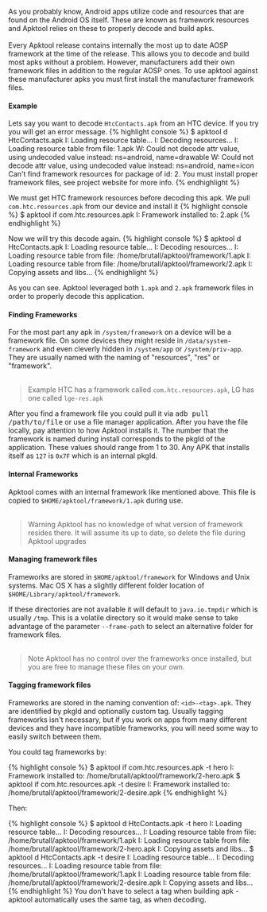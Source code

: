 As you probably know, Android apps utilize code and resources that are found on the Android OS itself. These are known as framework resources and Apktool relies on these
to properly decode and build apks.
<br /><br />
Every Apktool release contains internally the most up to date AOSP framework at the time of the release. This allows you to decode and build most apks without a problem.
However, manufacturers add their own framework files in addition to the regular AOSP ones. To use apktool against these manufacturer apks you must first install the 
manufacturer framework files.
<h4><strong>Example</strong></h4>
Lets say you want to decode <code>HtcContacts.apk</code> from an HTC device. If you try you will get an error message.
{% highlight console %}
$ apktool d HtcContacts.apk
I: Loading resource table...
I: Decoding resources...
I: Loading resource table from file: 1.apk
W: Could not decode attr value, using undecoded value instead: ns=android, name=drawable
W: Could not decode attr value, using undecoded value instead: ns=android, name=icon
Can't find framework resources for package of id: 2. You must install proper framework files, see project website for more info.
{% endhighlight %}

We must get HTC framework resources before decoding this apk. We pull <code>com.htc.resources.apk</code> from our device and install it
{% highlight console %}
$ apktool if com.htc.resources.apk
I: Framework installed to: 2.apk
{% endhighlight %}

Now we will try this decode again.
{% highlight console %}
$ apktool d HtcContacts.apk 
I: Loading resource table...
I: Decoding resources...
I: Loading resource table from file: /home/brutall/apktool/framework/1.apk
I: Loading resource table from file: /home/brutall/apktool/framework/2.apk
I: Copying assets and libs...
{% endhighlight %}

As you can see. Apktool leveraged both <code>1.apk</code> and <code>2.apk</code> framework files in order to properly decode this application.

<h4><strong>Finding Frameworks</strong></h4>
For the most part any apk in <code>/system/framework</code> on a device will be a framework file. On some devices they might reside in
<code>/data/system-framework</code> and even cleverly hidden in <code>/system/app</code> or <code>/system/priv-app</code>. They are usually
named with the naming of "resources", "res" or "framework".
<br /><br />
<blockquote class="info"><span class="label label-info lb">Example</span> HTC has a framework called <code>com.htc.resources.apk</code>, LG has one called <code>lge-res.apk</code></blockquote>

After you find a framework file you could pull it via <kbd>adb pull /path/to/file</kbd> or use a file manager application. After you have the
file locally, pay attention to how Apktool installs it. The number that the framework is named during install corresponds to the pkgId of the
application. These values should range from 1 to 30. Any APK that installs itself as <code>127</code> is <code>0x7F</code> which is an internal pkgId.

<h4><strong>Internal Frameworks</strong></h4>
Apktool comes with an internal framework like mentioned above. This file is copied to <code>$HOME/apktool/framework/1.apk</code> during use.
<br /><br />

<blockquote class="warning"><span class="label label-warning lb">Warning</span> Apktool has no knowledge of what version of framework resides there. It will assume its up to date, so delete the file during Apktool upgrades</blockquote>
<h4><strong>Managing framework files</strong></h4>
Frameworks are stored in <code>$HOME/apktool/framework</code> for Windows and Unix systems. Mac OS X has a slightly different folder location of 
<code>$HOME/Library/apktool/framework</code>.

If these directories are not available it will default to <code>java.io.tmpdir</code> which is usually <code>/tmp</code>.
This is a volatile directory so it would make sense to take advantage of the parameter <code>--frame-path</code> to select an alternative folder for framework files.
<br /><br />

<blockquote class="info"><span class="label label-info lb">Note</span> Apktool has no control over the frameworks once installed, but you are free to manage these files on your own.</blockquote>
<h4><strong>Tagging framework files</strong></h4>
Frameworks are stored in the naming convention of: <code>&lt;id>-&lt;tag>.apk</code>. They are identified by pkgId and optionally custom tag. Usually tagging frameworks isn't necessary, but if you work on apps from many different devices and they have incompatible frameworks, you will need some way to easily switch between them.

You could tag frameworks by:

{% highlight console %}
$ apktool if com.htc.resources.apk -t hero
I: Framework installed to: /home/brutall/apktool/framework/2-hero.apk
$ apktool if com.htc.resources.apk -t desire
I: Framework installed to: /home/brutall/apktool/framework/2-desire.apk
{% endhighlight %}

Then:

{% highlight console %}
$ apktool d HtcContacts.apk -t hero
I: Loading resource table...
I: Decoding resources...
I: Loading resource table from file: /home/brutall/apktool/framework/1.apk
I: Loading resource table from file: /home/brutall/apktool/framework/2-hero.apk
I: Copying assets and libs...
$ apktool d HtcContacts.apk -t desire
I: Loading resource table...
I: Decoding resources...
I: Loading resource table from file: /home/brutall/apktool/framework/1.apk
I: Loading resource table from file: /home/brutall/apktool/framework/2-desire.apk
I: Copying assets and libs...
{% endhighlight %}
You don't have to select a tag when building apk - apktool automatically uses the same tag, as when decoding.